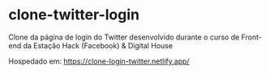 # clone-twitter-login
Clone da página de login do Twitter desenvolvido durante o curso de Front-end da Estação Hack (Facebook) &amp; Digital House

Hospedado em: https://clone-login-twitter.netlify.app/
